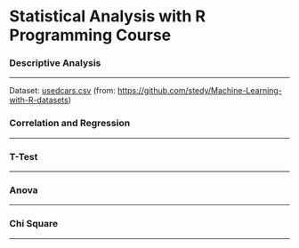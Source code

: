 # Statistical Analysis with R Programming Course

### Descriptive Analysis
---
Dataset: [usedcars.csv](https://github.com/rebekz/rm-statistical-analysis/data/usedcars.csv) (from: https://github.com/stedy/Machine-Learning-with-R-datasets)
### Correlation and Regression
---
### T-Test
---
### Anova
---
### Chi Square
---
